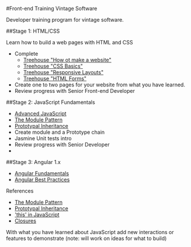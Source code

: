 #Front-end Training Vintage Software

Developer training program for vintage software.

##Stage 1: HTML/CSS

Learn how to build a web pages with HTML and CSS

- Complete 
  - [Treehouse "How ot make a website"](http://teamtreehouse.com/library/how-to-make-a-website)
  - [Treehouse "CSS Basics"](http://teamtreehouse.com/library/css-basics)
  - [Treehouse "Responsive Layouts"](http://teamtreehouse.com/library/responsive-layouts)
  - [Treehouse "HTML Forms"](http://teamtreehouse.com/library/html-forms)
- Create one to two pages for your website from what you have learned. 
- Review progress with Senior Front-end Developer

##Stage 2: JavaScript Fundamentals
- [Advanced JavaScript](http://www.pluralsight.com/courses/advanced-javascript)
- [The Module Pattern](http://corycode.me/blog/javascript-module-pattern-basics)
- [Prototypal Inheritance](http://corycode.me/blog/javascript-prototypal-inheritance)
- Create module and a Prototype chain
- Jasmine Unit tests intro
- Review progress with Senior Developer
- 
##Stage 3: Angular 1.x
- [Angular Fundamentals](http://www.pluralsight.com/courses/angularjs-fundamentals)
- [Angular Best Practices](http://www.pluralsight.com/courses/angular-best-practices)

References
- [The Module Pattern](http://corycode.me/blog/javascript-module-pattern-basics)
- [Prototypal Inheritance](http://corycode.me/blog/javascript-prototypal-inheritance)
- ['this' in JavaScript](http://toddmotto.com/understanding-the-this-keyword-in-javascript/)
- [Closures](https://developer.mozilla.org/en-US/docs/Web/JavaScript/Closures)


With what you have learned about JavaScript add new interactions or features to demonstrate (note: will work on ideas for what to build)
